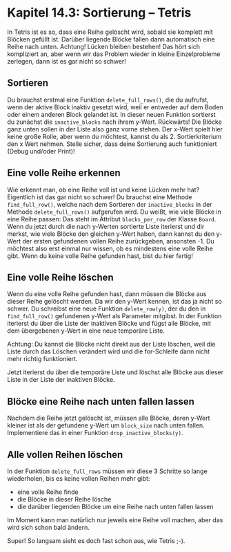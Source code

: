 # Kapitel 14.3: Sortierung – Tetris

In Tetris ist es so, dass eine Reihe gelöscht wird, sobald sie komplett mit Blöcken gefüllt ist. Darüber liegende Blöcke
fallen dann automatisch eine Reihe nach unten. Achtung! Lücken bleiben bestehen! Das hört sich kompliziert an, aber wenn
wir das Problem wieder in kleine Einzelprobleme zerlegen, dann ist es gar nicht so schwer!

## Sortieren

Du brauchst erstmal eine Funktion `delete_full_rows()`, die du aufrufst, wenn der aktive Block inaktiv gesetzt wird,
weil er entweder auf dem Boden oder einem anderen Block gelandet ist. In dieser neuen Funktion sortierst du zunächst die
`inactive_blocks` nach ihrem y-Wert. Rückwärts! Die Blöcke ganz unten sollen in der Liste also ganz vorne stehen. Der
x-Wert spielt hier keine große Rolle, aber wenn du möchtest, kannst du als 2. Sortierkriterium den x Wert nehmen. Stelle
sicher, dass deine Sortierung auch funktioniert (Debug und/oder Print)!

## Eine volle Reihe erkennen

Wie erkennt man, ob eine Reihe voll ist und keine Lücken mehr hat? Eigentlich ist das gar nicht so schwer!
Du brauchst eine Methode `find_full_row()`, welche nach dem Sortieren der `inactive_blocks` in der Methode
`delete_full_rows()` aufgerufen wird. Du weißt, wie viele Blöcke in eine Reihe passen: Das steht im Attribut
`blocks_per_row` der Klasse `Board`. Wenn du jetzt durch die nach y-Werten sortierte Liste iterierst und dir merkst, wie
viele Blöcke den gleichen y-Wert haben, dann kannst du den y-Wert der ersten gefundenen vollen Reihe zurückgeben,
ansonsten -1. Du möchtest also erst einmal nur wissen, ob es mindestens eine volle Reihe gibt. Wenn du keine volle Reihe
gefunden hast, bist du hier fertig!

## Eine volle Reihe löschen

Wenn du eine volle Reihe gefunden hast, dann müssen die Blöcke aus dieser Reihe gelöscht werden. Da wir den y-Wert
kennen, ist das ja nicht so schwer. Du schreibst eine neue Funktion `delete_row(y)`, der du den in `find_full_row()`
gefundenen y-Wert als Parameter mitgibst. In der Funktion iterierst du über die Liste der inaktiven Blöcke und fügst
alle Blöcke, mit dem übergebenen y-Wert in eine neue temporäre Liste.

Achtung: Du kannst die Blöcke nicht direkt aus der Liste löschen, weil die Liste durch das Löschen verändert wird und
die for-Schleife dann nicht mehr richtig funktioniert.

Jetzt iterierst du über die temporäre Liste und löschst alle Blöcke aus dieser Liste in der Liste der inaktiven Blöcke.

## Blöcke eine Reihe nach unten fallen lassen

Nachdem die Reihe jetzt gelöscht ist, müssen alle Blöcke, deren y-Wert kleiner ist als der gefundene y-Wert um
`block_size` nach unten fallen. Implementiere das in einer Funktion `drop_inactive_blocks(y)`.

## Alle vollen Reihen löschen

In der Funktion `delete_full_rows` müssen wir diese 3 Schritte so lange wiederholen, bis es keine vollen Reihen mehr
gibt:

* eine volle Reihe finde
* die Blöcke in dieser Reihe lösche
* die darüber liegenden Blöcke um eine Reihe nach unten fallen lassen

Im Moment kann man natürlich nur jeweils eine Reihe voll machen, aber das wird sich schon bald ändern.

Super! So langsam sieht es doch fast schon aus, wie Tetris ;-).
